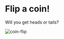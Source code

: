 # Flip a coin!

Will you get heads or tails?

![coin-flip](https://github.com/user-attachments/assets/a093fba0-aea8-4646-86ea-bc772da5105b)
